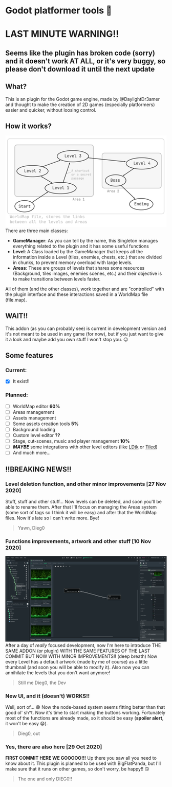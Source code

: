 # Godot platformer tools :wrench:

# LAST MINUTE WARNING!!
## Seems like the plugin has broken code (sorry) and it doesn't work AT ALL, or it's very buggy, so please don't download it until the next update

## What?
This is an plugin for the Godot game engine, made by @DaylightDr3amer and thought to make the creation of 2D games (especially platformers) easier and quicker, without loosing control.

## How it works?
![Level Idea](https://github.com/TheFriendsCraftTeam/GodotPlatformerTools/blob/main/web/level_system.png)
There are three main classes:
- **GameManager**: As you can tell by the name, this Singleton manages everything related to the plugin and it has some useful functions
- **Level**: A Class loaded by the GameManager that keeps all the information inside a Level (tiles, enemies, chests, etc.) that are divided in chunks, to prevent memory overload with large levels.
- **Areas**: These are groups of levels that shares some resources (Background, tiles images, enemies scenes, etc.) and their objective is to make transitions between levels faster.

All of them (and the other classes), work together and are "controlled" with the plugin interface and these interactions saved in a WorldMap file (file.map).

## WAIT!!
This addon (as you can probably see) is current in development version and it's not meant to be used in any game (for now), but if you just want to give it a look and maybe add you own stuff I won't stop you. :wink:
## Some features

### Current:
- [x] It exist!!

### Planned:
- [ ] WorldMap editor **60%**
- [ ] Areas management
- [ ] Assets management
- [ ] Some assets creation tools **5%**
- [ ] Background loading
- [ ] Custom level editor **??**
- [ ] Stage, cut-scenes, music and player management **10%**
- [ ] ***MAYBE*** some integrations with other level editors (like [LDtk](https://deepnight.net/tools/ldtk-2d-level-editor/) or [Tiled](https://www.mapeditor.org/))
- [ ] And much more...

## !!BREAKING NEWS!!
### Level deletion function, and other minor improvements [27 Nov 2020]
Stuff, stuff and other stuff... Now levels can be deleted, and soon you'll be able to rename them. After that I'll focus on managing the Areas system (some sort of tags so I think it will be easy) and after that the WorldMap files. Now it's late so I can't write more. Bye!
> Yawn, Dieg0

### Functions improvements, artwork and other stuff [10 Nov 2020]
![UI](https://github.com/TheFriendsCraftTeam/GodotPlatformerTools/blob/main/web/screenshot_1.png)
After a day of *really* focused development, now I'm here to introduce THE SAME ADDON (or plugin) WITH THE SAME FEATURES OF THE LAST COMMIT BUT NOW WITH MINOR IMPROVEMENTS!! (deep breath) Now every Level has a default artwork (made by me of course) as a little thumbnail (and soon you will be able to modify it). Also now you can annihilate the levels that you don't want anymore!
> Still me Dieg0, the Dev

### New UI, and it (doesn't) WORKS!!
Well, sort of... :sweat_smile: Now the node-based system seems fitting better than that good ol' sh\*t. Now it's time to start making the buttons working. Fortunately most of the functions are already made, so it should be easy (**spoiler alert**, it won't be easy :grin:).
> Dieg0, out

### Yes, there are also here [29 Oct 2020]
**FIRST COMMIT HERE WE GOOOOO!!!** Up there you saw all you need to know about it. This plugin is planned to be used with BigFlatPanda, but I'll make sure that it runs on other games, so don't worry, be happy!! :upside_down_face:
> The one and only DIEG0!!
